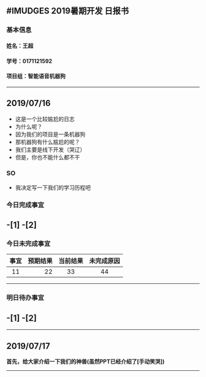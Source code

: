 #IMUDGES 2019暑期开发 日报书
--------------
### 基本信息
#### 姓名：王超
####  学号：0171121592
#### 项目组：智能语音机器狗
------

## 2019/07/16

- 这是一个比较尴尬的日志
- 为什么呢？ 
- 因为我们的项目是一条机器狗
- 那机器狗有什么尴尬的呢？
- 我们主要是线下开发（哭辽）
- 但是，你也不能什么都不干
### SO
- 我决定写一下我们的学习历程吧



### 今日完成事宜
-[1]
-[2]
------------------------
### 今日未完成事宜
| 事宜 | 预期结果 | 当前结果 | 未完成原因 |
|:------:|--------:|:--------:|:----------:|
| 11   | 22      |  33    |    44     |

------
### 明日待办事宜
-[1]
-[2]
--------
---------------------
## 2019/07/17
**首先，给大家介绍一下我们的神兽(虽然PPT已经介绍了[手动笑哭])**






-----------------

